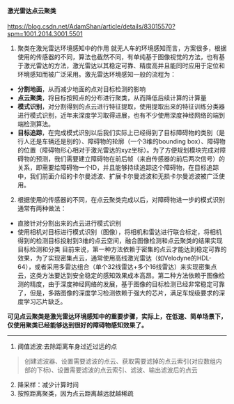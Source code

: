 #### 激光雷达点云聚类

https://blog.csdn.net/AdamShan/article/details/83015570?spm=1001.2014.3001.5501

1. 聚类在激光雷达环境感知中的作用
 就无人车的环境感知而言，方案很多，根据使用的传感器的不同，算法也截然不同，有单纯基于图像视觉的方法，也有基于激光雷达的方法，激光雷达以其稳定可靠、精度高并且能同时应用于定位和环境感知而被广泛采用。激光雷达环境感知一般的流程为：
* **分割地面**，从而减少地面的点对目标检测的影响
* **点云聚类**，将目标按照点的分布进行聚类，从而降低后续计算的计算量
* **模式识别**，对分割得到的点云进行特征提取，使用提取出来的特征训练分类器进行模式识别，近年来深度学习取得进展，也有不少使用深度神经网络的端到端检测算法。
* **目标追踪**，在完成模式识别以后我们实际上已经得到了目标障碍物的类别（是行人还是车辆还是别的）、障碍物的轮廓（一个3维的bounding box）、障碍物的位置（障碍物形心相对于激光雷达的xyz坐标）。为了方便规划模块完成对障碍物的预测，我们需要建立障碍物在前后帧（来自传感器的前后两次信号）的关系，即需要给障碍物一个ID，并且能够持续追踪这个障碍物，在目标追踪中，我们前面介绍的卡尔曼滤波、扩展卡尔曼滤波和无损卡尔曼滤波被广泛使用。
2. 根据使用的传感器的不同，在点云聚类完成以后，对障碍物进一步的模式识别通常有两种做法：
* 直接针对分割出来的点云进行模式识别
* 使用相机对目标进行模式识别（图像），将相机和雷达进行联合标定，将相机得到的检测目标投射到3维的点云空间，融合图像检测和点云聚类的结果实现目标检测和分类
目前来说，第一种方法依赖于密集的点云才能达到稳定可靠的效果，为了实现密集点云，通常使用高线激光雷达（如Velodyne的HDL-64），或者采用多雷达组合（单个32线雷达+多个16线雷达）来实现密集点云，这类方法要达到安全稳定的感知效果成本高昂。第二种方法依赖于图像检测的精度，由于深度神经网络的发展，基于图像的目标检测已经非常稳定可靠了，但是，多路图像的深度学习检测依赖于强大的芯片，满足车规级要求的深度学习芯片缺乏。

**可见点云聚类是激光雷达环境感知中的重要步骤，实际上，在低速、简单场景下，仅使用聚类已经能够达到很好的障碍物感知效果了。**

---
1. 阈值滤波:去除距离车身过近过远的点
> 创建滤波器、设置需要滤波的点云、获取需要滤掉的点云索引(对应数组内部的下标)、设置需要滤波的点云索引、滤波、输出滤波后的点云

2. 降采样：减少计算时间
3. 按照距离聚类，因为点云距离越远就越稀疏
